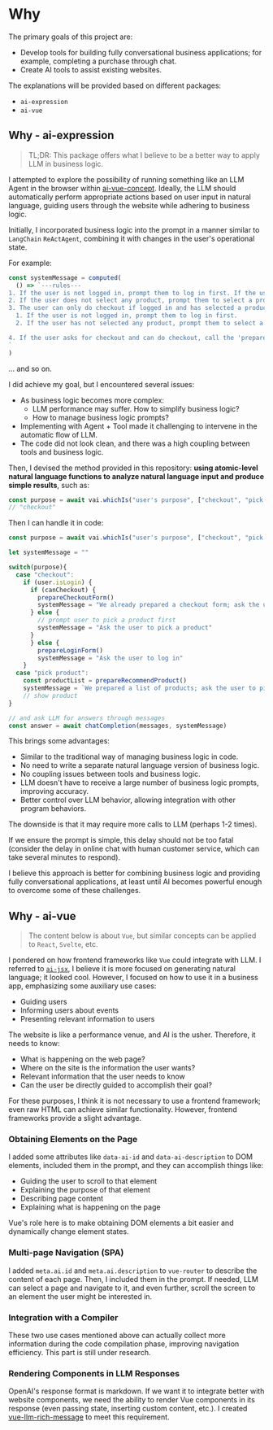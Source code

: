 # Why
The primary goals of this project are:

- Develop tools for building fully conversational business applications; for example, completing a purchase through chat.
- Create AI tools to assist existing websites.

The explanations will be provided based on different packages:
- `ai-expression`
- `ai-vue`

## Why - ai-expression
> TL;DR: This package offers what I believe to be a better way to apply LLM in business logic.

I attempted to explore the possibility of running something like an LLM Agent in the browser within [ai-vue-concept](https://github.com/shunnNet/ai-vue-concept). Ideally, the LLM should automatically perform appropriate actions based on user input in natural language, guiding users through the website while adhering to business logic.

Initially, I incorporated business logic into the prompt in a manner similar to `LangChain` `ReActAgent`, combining it with changes in the user's operational state.

For example:

```ts
const systemMessage = computed(
  () => `---rules---
1. If the user is not logged in, prompt them to log in first. If the user is logged in, remind them of that fact.
2. If the user does not select any product, prompt them to select a product first.
3. The user can only do checkout if logged in and has selected a product. So for checkout:
  1. If the user is not logged in, prompt them to log in first.
  2. If the user has not selected any product, prompt them to select a product first.

4. If the user asks for checkout and can do checkout, call the 'prepareCheckoutForm' function.
`
)
```
... and so on.

I did achieve my goal, but I encountered several issues:

- As business logic becomes more complex:
  - LLM performance may suffer. How to simplify business logic?
  - How to manage business logic prompts?
- Implementing with Agent + Tool made it challenging to intervene in the automatic flow of LLM.
- The code did not look clean, and there was a high coupling between tools and business logic.

Then, I devised the method provided in this repository: **using atomic-level natural language functions to analyze natural language input and produce simple results**, such as:

```ts
const purpose = await vai.whichIs("user's purpose", ["checkout", "pick product"])
// "checkout"
```
Then I can handle it in code:

```ts
const purpose = await vai.whichIs("user's purpose", ["checkout", "pick product"])

let systemMessage = ""

switch(purpose){
  case "checkout":
    if (user.isLogin) {
      if (canCheckout) {
        prepareCheckoutForm()
        systemMessage = "We already prepared a checkout form; ask the user to fill it."
      } else {
        // prompt user to pick a product first
        systemMessage = "Ask the user to pick a product"
      }
      } else {
        prepareLoginForm()
        systemMessage = "Ask the user to log in"
    }
  case "pick product":
    const productList = prepareRecommendProduct()
    systemMessage = `We prepared a list of products; ask the user to pick one: ${productList.toPrompt()}`
    // show product
}

// and ask LLM for answers through messages
const answer = await chatCompletion(messages, systemMessage)
```

This brings some advantages:

- Similar to the traditional way of managing business logic in code.
- No need to write a separate natural language version of business logic.
- No coupling issues between tools and business logic.
- LLM doesn't have to receive a large number of business logic prompts, improving accuracy.
- Better control over LLM behavior, allowing integration with other program behaviors.

The downside is that it may require more calls to LLM (perhaps 1-2 times).

If we ensure the prompt is simple, this delay should not be too fatal (consider the delay in online chat with human customer service, which can take several minutes to respond).

I believe this approach is better for combining business logic and providing fully conversational applications, at least until AI becomes powerful enough to overcome some of these challenges.

## Why - ai-vue
> The content below is about `Vue`, but similar concepts can be applied to `React`, `Svelte`, etc.

I pondered on how frontend frameworks like `Vue` could integrate with LLM. I referred to [`ai-jsx`](https://docs.ai-jsx.com), I believe it is more focused on generating natural language; it looked cool. However, I focused on how to use it in a business app, emphasizing some auxiliary use cases:

- Guiding users
- Informing users about events
- Presenting relevant information to users

The website is like a performance venue, and AI is the usher. Therefore, it needs to know:

- What is happening on the web page?
- Where on the site is the information the user wants?
- Relevant information that the user needs to know
- Can the user be directly guided to accomplish their goal?

For these purposes, I think it is not necessary to use a frontend framework; even raw HTML can achieve similar functionality. However, frontend frameworks provide a slight advantage.

### Obtaining Elements on the Page
I added some attributes like `data-ai-id` and `data-ai-description` to DOM elements, included them in the prompt, and they can accomplish things like:

- Guiding the user to scroll to that element
- Explaining the purpose of that element
- Describing page content
- Explaining what is happening on the page

Vue's role here is to make obtaining DOM elements a bit easier and dynamically change element states.

### Multi-page Navigation (SPA)
I added `meta.ai.id` and `meta.ai.description` to `vue-router` to describe the content of each page. Then, I included them in the prompt. If needed, LLM can select a page and navigate to it, and even further, scroll the screen to an element the user might be interested in.

### Integration with a Compiler
These two use cases mentioned above can actually collect more information during the code compilation phase, improving navigation efficiency. This part is still under research.

### Rendering Components in LLM Responses
OpenAI's response format is markdown. If we want it to integrate better with website components, we need the ability to render Vue components in its response (even passing state, inserting custom content, etc.). I created [vue-llm-rich-message](https://github.com/shunnNet/vue-llm-rich-message) to meet this requirement.